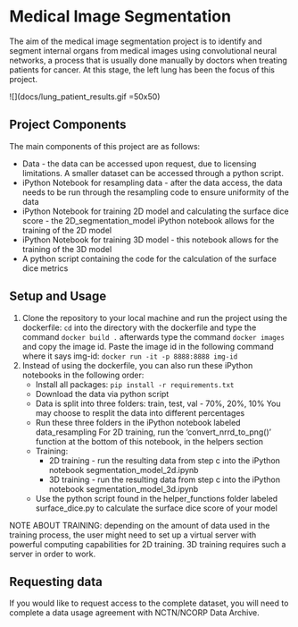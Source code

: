 # Medical Image Segmentation
The aim of the medical image segmentation project is to identify and segment internal organs from medical images using convolutional neural networks, a process that is usually done manually by doctors when treating patients for cancer. At this stage, the left lung has been the focus of this project.

![](docs/lung_patient_results.gif =50x50)

## Project Components
The main components of this project are as follows: 
- Data - the data can be accessed upon request, due to licensing limitations. A smaller dataset can be accessed through a python script.
- iPython Notebook for resampling data - after the data access, the data needs to be run through the resampling code to ensure uniformity of the data
- iPython Notebook for training 2D model and calculating the surface dice score - the 2D_segmentation_model iPython notebook allows for the training of the 2D model
- iPython Notebook for training 3D model - this notebook allows for the training of the 3D model
- A python script containing the code for the calculation of the surface dice metrics

## Setup and Usage
1. Clone the repository to your local machine and run the project using the dockerfile:
	`cd` into the directory with the dockerfile and type the command `docker build .` 
afterwards type the command `docker images` and copy the image id. Paste the image id 
in the following command where it says img-id:
`docker run -it -p 8888:8888 img-id`
2. Instead of using the dockerfile, you can also run these iPython notebooks in the following order:
    - Install all packages: `pip install -r requirements.txt`
    - Download the data via python script
    - Data is split into three folders: train, test, val - 70%, 20%, 10%
You may choose to resplit the data into different percentages
    - Run these three folders in the iPython notebook labeled data_resampling
For 2D training, run the ‘convert_nrrd_to_png()’ function at the bottom of this notebook, in the helpers section
    - Training:
      - 2D training - run the resulting data from step c into the iPython notebook segmentation_model_2d.ipynb
      - 3D training - run the resulting data from step c into the iPython notebook segmentation_model_3d.ipynb
    - Use the python script found in the helper_functions folder labeled surface_dice.py to calculate the surface dice score of your model

NOTE ABOUT TRAINING: depending on the amount of data used in the training process, the user might need to set up a virtual server with powerful computing capabilities for 2D training. 3D training requires such a server in order to work.

## Requesting data
If you would like to request access to the complete dataset, you will need to complete a data usage agreement with NCTN/NCORP Data Archive.  
 

​​
